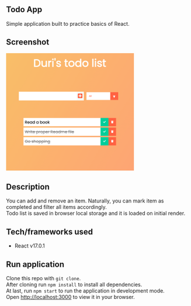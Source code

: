 ## Todo App

Simple application built to practice basics of React.

## Screenshot

![Todo App overview](./assets/Todo_app_overview_small.png)

## Description

You can add and remove an item. Naturally, you can mark item as completed and filter all items accordingly.<br>
Todo list is saved in browser local storage and it is loaded on initial render.

## Tech/frameworks used

- React v17.0.1

## Run application

Clone this repo with `git clone`.<br>
After cloning run `npm install` to install all dependencies.<br>
At last, run `npm start` to run the application in development mode.<br>
Open [http://localhost:3000](http://localhost:3000) to view it in your browser.